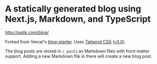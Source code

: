 # A statically generated blog using Next.js, Markdown, and TypeScript

<http://patik.com/blog/>

Forked from Vercel's [blog-starter](https://github.com/vercel/next.js/tree/canary/examples/blog-starter). Uses [Tailwind CSS](https://tailwindcss.com) [(v3.0)](https://tailwindcss.com/blog/tailwindcss-v3).

The blog posts are stored in `/_posts` as Markdown files with front matter support. Adding a new Markdown file in there will create a new blog post.
